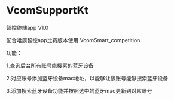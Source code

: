 # VcomSupportKt
智控终端app V1.0

配合唯康智控app比赛版本使用 VcomSmart_competition

功能：

1.查询后台所有账号能搜索的蓝牙设备

2.对应账号添加蓝牙设备mac地址，以能够让该账号能够搜索蓝牙设备

3.添加搜索蓝牙设备功能并按照选中的蓝牙mac更新到对应账号

